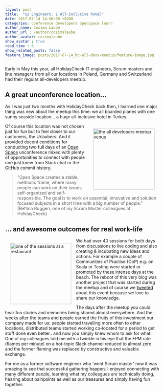 ```yaml
---
layout: post
title:  "62 Engineers, 1 All-inclusive hotel"
date: 2017-07-14 14:56:00 +0200
categories: conference developers openspace learn
author_name: Cosima Laube
author_url : /author/cosimalaube
author_avatar: cosimalaube
show_avatar : true
read_time : 6
show_related_posts: false
feature_image: posts/2017-07-14_hc-all-devs-meetup/feature-image.jpg
---
```


Early in May this year, all HolidayCheck IT engineers, Scrum masters and line managers from all our locations in Poland, Germany and Switzerland had their regular all-developers meetup. 

## A great unconference location...
As I was just two months with HolidayCheck back then, I learned one major thing was new about the meetup this time: we all boarded planes with one sunny seaside location... a huge all-inclusive hotel in Turkey.

<img src="{{site.baseurl}}/img/posts/2017-07-14_hc-all-devs-meetup/hcalldevs-venue.jpg" alt="the all developers meetup venue" width="200" style="float: right; margin: 1rem;" />

Of course this location was not chosen just for fun but to feel closer to our customers, the Urlaubers. And it provided decent conditions for conducting two full days of an [Open Space][openspaceWikipedia] unconference mixed with plenty of opportunities to connect with people one just knew from Slack chat or the GitHub commit history.

> "Open Space creates a stable, methodic frame, where many people can work on their issues self-organized and self-responsible. The goal is to work on essential, innovative and solution focused subjects in a short time with a big number of people." (Bettina Ruggeri, one of my Scrum Master colleagues at HolidayCheck)

## ... and awesome outcomes for real work-life

<img src="{{site.baseurl}}/img/posts/2017-07-14_hc-all-devs-meetup/oneOfTheSessions.jpg" alt="one of the sessions at a restaurant" width="200" style="float: left; margin: 1rem;" />

We had over 40 sessions for both days from discussions to live coding and also creating & incubating new ideas and actions. For example a couple of Communities of Practise (CoP) e.g. on Scala or Testing were started or promoted by these intense days at the beach. The reboot of this very blog was another project that was started during the meetup and of course we [tweeted][hcalldevsTweets] about this event because we love to share our knowledge.

The days after the meetup you could hear fun stories and memories being shared almost everywhere. And the weeks after the teams and people earned the fruits of this investment our company made for us: people started travelling more often to other locations, distributed teams started working co-located for a period to get stuff done even better.. and now you simply knew whom to ask for what. One of my colleagues told me with a twinkle in his eye that the FPM rate (flames per minute) on a hot-topic Slack channel reduced to almost zero and the former flaming was replaced by constructive and valuable exchange.

For me as a former software engineer who 'went Scrum master' now it was amazing to see that successful gathering happen. I enjoyed connecting with many different people, learning what my colleagues are technically doing, hearing about painpoints as well as our treasures and simply having fun together.


[openspaceWikipedia]: https://en.wikipedia.org/wiki/Open_Space_Technology
[hcalldevsTweets]: https://twitter.com/search?f=tweets&q=%23hcalldevs17

